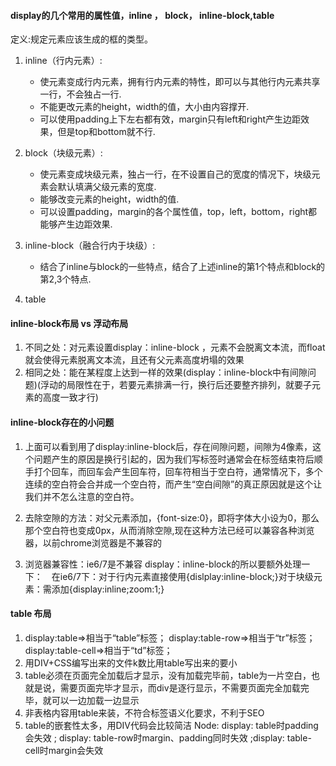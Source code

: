#### display的几个常用的属性值，inline ， block， inline-block,table
定义:规定元素应该生成的框的类型。

1. inline（行内元素）: 
    +  使元素变成行内元素，拥有行内元素的特性，即可以与其他行内元素共享一行，不会独占一行.  
    +  不能更改元素的height，width的值，大小由内容撑开. 
    +  可以使用padding上下左右都有效，margin只有left和right产生边距效果，但是top和bottom就不行.

2. block（块级元素）:
    + 使元素变成块级元素，独占一行，在不设置自己的宽度的情况下，块级元素会默认填满父级元素的宽度. 
    + 能够改变元素的height，width的值. 
    + 可以设置padding，margin的各个属性值，top，left，bottom，right都能够产生边距效果.

3.  inline-block（融合行内于块级）:
    + 结合了inline与block的一些特点，结合了上述inline的第1个特点和block的第2,3个特点.

4.  table



#### inline-block布局 vs 浮动布局
1. 不同之处：对元素设置display：inline-block ，元素不会脱离文本流，而float就会使得元素脱离文本流，且还有父元素高度坍塌的效果
2. 相同之处：能在某程度上达到一样的效果(display：inline-block中有间隙问题)(浮动的局限性在于，若要元素排满一行，换行后还要整齐排列，就要子元素的高度一致才行)


#### inline-block存在的小问题
1. 上面可以看到用了display:inline-block后，存在间隙问题，间隙为4像素，这个问题产生的原因是换行引起的，因为我们写标签时通常会在标签结束符后顺手打个回车，而回车会产生回车符，回车符相当于空白符，通常情况下，多个连续的空白符会合并成一个空白符，而产生“空白间隙”的真正原因就是这个让我们并不怎么注意的空白符。

2. 去除空隙的方法：对父元素添加，{font-size:0}，即将字体大小设为0，那么那个空白符也变成0px，从而消除空隙,现在这种方法已经可以兼容各种浏览器，以前chrome浏览器是不兼容的
3. 浏览器兼容性：ie6/7是不兼容 display：inline-block的所以要额外处理一下：　在ie6/7下：对于行内元素直接使用{dislplay:inline-block;}对于块级元素：需添加{display:inline;zoom:1;}


#### table 布局 
1. display:table=>相当于“table”标签； display:table-row=>相当于“tr”标签； display:table-cell=>相当于“td”标签；
2. 用DIV+CSS编写出来的文件k数比用table写出来的要小
3. table必须在页面完全加载后才显示，没有加载完毕前，table为一片空白，也就是说，需要页面完毕才显示，而div是逐行显示，不需要页面完全加载完毕，就可以一边加载一边显示
4. 非表格内容用table来装，不符合标签语义化要求，不利于SEO
5. table的嵌套性太多，用DIV代码会比较简洁
Node: display: table时padding会失效 ; display: table-row时margin、padding同时失效 ;display: table-cell时margin会失效
